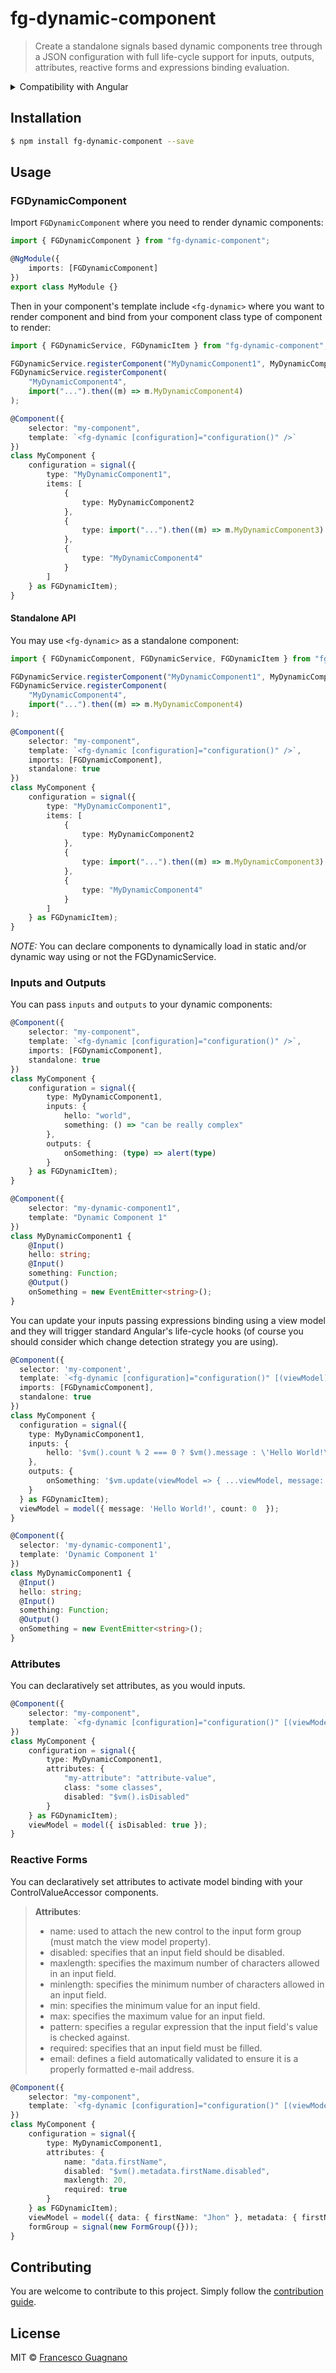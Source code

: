 # fg-dynamic-component

> Create a standalone signals based dynamic components tree through a JSON configuration with full life-cycle support for inputs, outputs, attributes, reactive forms and expressions binding evaluation.

<details>
  <summary>Compatibility with Angular</summary>

| Angular | ng-dynamic-component | NPM package                   |
| ------- | -------------------- | ----------------------------- |
| 17.2.x  | 1.x.x                | `fg-dynamic-component@^1.0.0` |

</details>

## Installation

```bash
$ npm install fg-dynamic-component --save
```

## Usage

### FGDynamicComponent

Import `FGDynamicComponent` where you need to render dynamic components:

```ts
import { FGDynamicComponent } from "fg-dynamic-component";

@NgModule({
    imports: [FGDynamicComponent]
})
export class MyModule {}
```

Then in your component's template include `<fg-dynamic>` where you want to render component
and bind from your component class type of component to render:

```ts
import { FGDynamicService, FGDynamicItem } from "fg-dynamic-component";

FGDynamicService.registerComponent("MyDynamicComponent1", MyDynamicComponent1);
FGDynamicService.registerComponent(
    "MyDynamicComponent4",
    import("...").then((m) => m.MyDynamicComponent4)
);

@Component({
    selector: "my-component",
    template: `<fg-dynamic [configuration]="configuration()" />`
})
class MyComponent {
    configuration = signal({
        type: "MyDynamicComponent1",
        items: [
            {
                type: MyDynamicComponent2
            },
            {
                type: import("...").then((m) => m.MyDynamicComponent3)
            },
            {
                type: "MyDynamicComponent4"
            }
        ]
    } as FGDynamicItem);
}
```

#### Standalone API

You may use `<fg-dynamic>` as a standalone component:

```ts
import { FGDynamicComponent, FGDynamicService, FGDynamicItem } from "fg-dynamic-component";

FGDynamicService.registerComponent("MyDynamicComponent1", MyDynamicComponent1);
FGDynamicService.registerComponent(
    "MyDynamicComponent4",
    import("...").then((m) => m.MyDynamicComponent4)
);

@Component({
    selector: "my-component",
    template: `<fg-dynamic [configuration]="configuration()" />`,
    imports: [FGDynamicComponent],
    standalone: true
})
class MyComponent {
    configuration = signal({
        type: "MyDynamicComponent1",
        items: [
            {
                type: MyDynamicComponent2
            },
            {
                type: import("...").then((m) => m.MyDynamicComponent3)
            },
            {
                type: "MyDynamicComponent4"
            }
        ]
    } as FGDynamicItem);
}
```

_NOTE:_ You can declare components to dynamically load in static and/or dynamic way using or not the FGDynamicService.

### Inputs and Outputs

You can pass `inputs` and `outputs` to your dynamic components:

```ts
@Component({
    selector: "my-component",
    template: `<fg-dynamic [configuration]="configuration()" />`,
    imports: [FGDynamicComponent],
    standalone: true
})
class MyComponent {
    configuration = signal({
        type: MyDynamicComponent1,
        inputs: {
            hello: "world",
            something: () => "can be really complex"
        },
        outputs: {
            onSomething: (type) => alert(type)
        }
    } as FGDynamicItem);
}

@Component({
    selector: "my-dynamic-component1",
    template: "Dynamic Component 1"
})
class MyDynamicComponent1 {
    @Input()
    hello: string;
    @Input()
    something: Function;
    @Output()
    onSomething = new EventEmitter<string>();
}
```

You can update your inputs passing expressions binding using a view model and they will trigger standard Angular's life-cycle hooks
(of course you should consider which change detection strategy you are using).

```ts
@Component({
  selector: 'my-component',
  template: `<fg-dynamic [configuration]="configuration()" [(viewModel)]="viewModel" />`,
  imports: [FGDynamicComponent],
  standalone: true
})
class MyComponent {
  configuration = signal({
    type: MyDynamicComponent1,
    inputs: {
        hello: '$vm().count % 2 === 0 ? $vm().message : \'Hello World!\''
    },
    outputs: {
        onSomething: '$vm.update(viewModel => { ...viewModel, message: $event, count: viewModel.count + 1 })'
    }
  } as FGDynamicItem);
  viewModel = model({ message: 'Hello World!', count: 0  });
}

@Component({
  selector: 'my-dynamic-component1',
  template: 'Dynamic Component 1'
})
class MyDynamicComponent1 {
  @Input()
  hello: string;
  @Input()
  something: Function;
  @Output()
  onSomething = new EventEmitter<string>();
}
```

### Attributes

You can declaratively set attributes, as you would inputs.

```ts
@Component({
    selector: "my-component",
    template: `<fg-dynamic [configuration]="configuration()" [(viewModel)]="viewModel" />`
})
class MyComponent {
    configuration = signal({
        type: MyDynamicComponent1,
        attributes: {
            "my-attribute": "attribute-value",
            class: "some classes",
            disabled: "$vm().isDisabled"
        }
    } as FGDynamicItem);
    viewModel = model({ isDisabled: true });
}
```

### Reactive Forms

You can declaratively set attributes to activate model binding with your ControlValueAccessor components.

> **Attributes**:
>
>-   name: used to attach the new control to the input form group (must match the view model property).
>-   disabled: specifies that an input field should be disabled.
>-   maxlength: specifies the maximum number of characters allowed in an input field.
>-   minlength: specifies the minimum number of characters allowed in an input field.
>-   min: specifies the minimum value for an input field.
>-   max: specifies the maximum value for an input field.
>-   pattern: specifies a regular expression that the input field's value is checked against.
>-   required: specifies that an input field must be filled.
>-   email: defines a field automatically validated to ensure it is a properly formatted e-mail address.

```ts
@Component({
    selector: "my-component",
    template: `<fg-dynamic [configuration]="configuration()" [(viewModel)]="viewModel" [formGroup]="formGroup()" />`
})
class MyComponent {
    configuration = signal({
        type: MyDynamicComponent1,
        attributes: {
            name: "data.firstName",
            disabled: "$vm().metadata.firstName.disabled",
            maxlength: 20,
            required: true
        }
    } as FGDynamicItem);
    viewModel = model({ data: { firstName: "Jhon" }, metadata: { firstName: { disabled: false } } });
    formGroup = signal(new FormGroup({}));
}
```

## Contributing

You are welcome to contribute to this project.
Simply follow the [contribution guide](/CONTRIBUTING.md).

## License

MIT © [Francesco Guagnano](guagnanofrancesco11@gmail.com)
